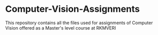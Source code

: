 # Computer-Vision-Assignments
This repository contains all the files used for assignments of Computer Vision offered as a Master's level course at RKMVERI
